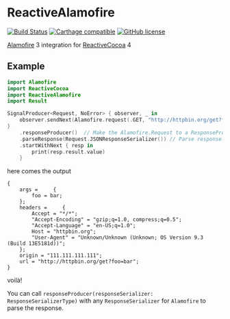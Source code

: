 # ReactiveAlamofire

[![Build Status](https://travis-ci.org/envoy/ReactiveAlamofire.svg?branch=master)](https://travis-ci.org/envoy/ReactiveAlamofire)
[![Carthage compatible](https://img.shields.io/badge/Carthage-compatible-4BC51D.svg?style=flat)](https://github.com/envoy/ReactiveAlamofire)
[![GitHub license](https://img.shields.io/github/license/envoy/ReactiveAlamofire.svg)](https://github.com/envoy/ReactiveAlamofire/blob/master/LICENSE)

[Alamofire](https://github.com/Alamofire/Alamofire) 3 integration for [ReactiveCocoa](https://github.com/ReactiveCocoa/ReactiveCocoa) 4

## Example

```Swift
import Alamofire
import ReactiveCocoa
import ReactiveAlamofire
import Result

SignalProducer<Request, NoError> { observer, _ in
    observer.sendNext(Alamofire.request(.GET, "http://httpbin.org/get?foo=bar"))
}
    .responseProducer()  // Make the Alamofire.Request to a ResponseProducer (SignalProducer)
    .parseResponse(Request.JSONResponseSerializer()) // Parse response with JSONResponseSerializer
    .startWithNext { resp in
        print(resp.result.value)
    }
```

here comes the output

```
{
    args =     {
        foo = bar;
    };
    headers =     {
        Accept = "*/*";
        "Accept-Encoding" = "gzip;q=1.0, compress;q=0.5";
        "Accept-Language" = "en-US;q=1.0";
        Host = "httpbin.org";
        "User-Agent" = "Unknown/Unknown (Unknown; OS Version 9.3 (Build 13E5181d))";
    };
    origin = "111.111.111.111";
    url = "http://httpbin.org/get?foo=bar";
}
```

voilà!

You can call `responseProducer(responseSerializer: ResponseSerializerType)` with any `ResponseSerializer` for `Alamofire` to parse the response.
